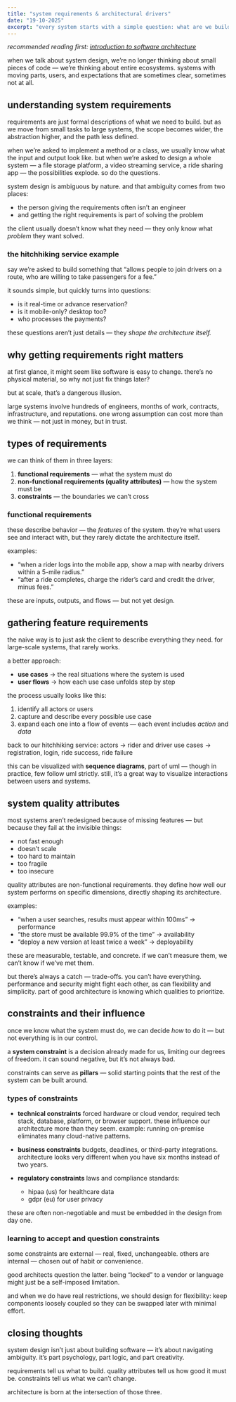 ```yaml
---
title: "system requirements & architectural drivers"
date: "19-10-2025"
excerpt: "every system starts with a simple question: what are we building — and why? this post explores how requirements, quality attributes, and constraints shape software architecture, and how navigating that ambiguity is the real craft behind system design."
---
```


_recommended reading first: [introduction to software architecture](https://www.nicolasvazquez.com.ar/thoughts/introduction-to-software-architecture)_

when we talk about system design, we’re no longer thinking about small pieces of code — we’re thinking about entire ecosystems.
systems with moving parts, users, and expectations that are sometimes clear, sometimes not at all.

## understanding system requirements

requirements are just formal descriptions of what we need to build.
but as we move from small tasks to large systems, the scope becomes wider, the abstraction higher, and the path less defined.

when we’re asked to implement a method or a class, we usually know what the input and output look like.
but when we’re asked to design a whole system — a file storage platform, a video streaming service, a ride sharing app — the possibilities explode.
so do the questions.

system design is ambiguous by nature.
and that ambiguity comes from two places:

- the person giving the requirements often isn’t an engineer
- and getting the right requirements is part of solving the problem

the client usually doesn’t know what they need — they only know what _problem_ they want solved.

### the hitchhiking service example

say we’re asked to build something that “allows people to join drivers on a route, who are willing to take passengers for a fee.”

it sounds simple, but quickly turns into questions:

- is it real-time or advance reservation?
- is it mobile-only? desktop too?
- who processes the payments?

these questions aren’t just details — they _shape the architecture itself._

## why getting requirements right matters

at first glance, it might seem like software is easy to change.
there’s no physical material, so why not just fix things later?

but at scale, that’s a dangerous illusion.

large systems involve hundreds of engineers, months of work, contracts, infrastructure, and reputations.
one wrong assumption can cost more than we think — not just in money, but in trust.

## types of requirements

we can think of them in three layers:

1. **functional requirements** — what the system must do
2. **non-functional requirements (quality attributes)** — how the system must be
3. **constraints** — the boundaries we can’t cross

### functional requirements

these describe behavior — the _features_ of the system.
they’re what users see and interact with, but they rarely dictate the architecture itself.

examples:

- “when a rider logs into the mobile app, show a map with nearby drivers within a 5-mile radius.”
- “after a ride completes, charge the rider’s card and credit the driver, minus fees.”

these are inputs, outputs, and flows — but not yet design.

## gathering feature requirements

the naive way is to just ask the client to describe everything they need.
for large-scale systems, that rarely works.

a better approach:

- **use cases** → the real situations where the system is used
- **user flows** → how each use case unfolds step by step

the process usually looks like this:

1. identify all actors or users
2. capture and describe every possible use case
3. expand each one into a flow of events — each event includes _action_ and _data_

back to our hitchhiking service:
actors → rider and driver
use cases → registration, login, ride success, ride failure

this can be visualized with **sequence diagrams**, part of uml — though in practice, few follow uml strictly.
still, it’s a great way to visualize interactions between users and systems.

## system quality attributes

most systems aren’t redesigned because of missing features — but because they fail at the invisible things:

- not fast enough
- doesn’t scale
- too hard to maintain
- too fragile
- too insecure

quality attributes are non-functional requirements. they define how well our system performs on specific dimensions, directly shaping its architecture.

examples:

- “when a user searches, results must appear within 100ms” → performance
- “the store must be available 99.9% of the time” → availability
- “deploy a new version at least twice a week” → deployability

these are measurable, testable, and concrete.
if we can’t measure them, we can’t know if we’ve met them.

but there’s always a catch — trade-offs.
you can’t have everything.
performance and security might fight each other, as can flexibility and simplicity.
part of good architecture is knowing which qualities to prioritize.

## constraints and their influence

once we know what the system must do, we can decide _how_ to do it — but not everything is in our control.

a **system constraint** is a decision already made for us, limiting our degrees of freedom.
it can sound negative, but it’s not always bad.

constraints can serve as **pillars** — solid starting points that the rest of the system can be built around.

### types of constraints

- **technical constraints**
  forced hardware or cloud vendor, required tech stack, database, platform, or browser support.
  these influence our architecture more than they seem.
  example: running on-premise eliminates many cloud-native patterns.

- **business constraints**
  budgets, deadlines, or third-party integrations.
  architecture looks very different when you have six months instead of two years.

- **regulatory constraints**
  laws and compliance standards:

  - hipaa (us) for healthcare data
  - gdpr (eu) for user privacy

these are often non-negotiable and must be embedded in the design from day one.

### learning to accept and question constraints

some constraints are external — real, fixed, unchangeable.
others are internal — chosen out of habit or convenience.

good architects question the latter.
being “locked” to a vendor or language might just be a self-imposed limitation.

and when we do have real restrictions, we should design for flexibility:
keep components loosely coupled so they can be swapped later with minimal effort.

## closing thoughts

system design isn’t just about building software — it’s about navigating ambiguity.
it’s part psychology, part logic, and part creativity.

requirements tell us what to build.
quality attributes tell us how good it must be.
constraints tell us what we can’t change.

architecture is born at the intersection of those three.
